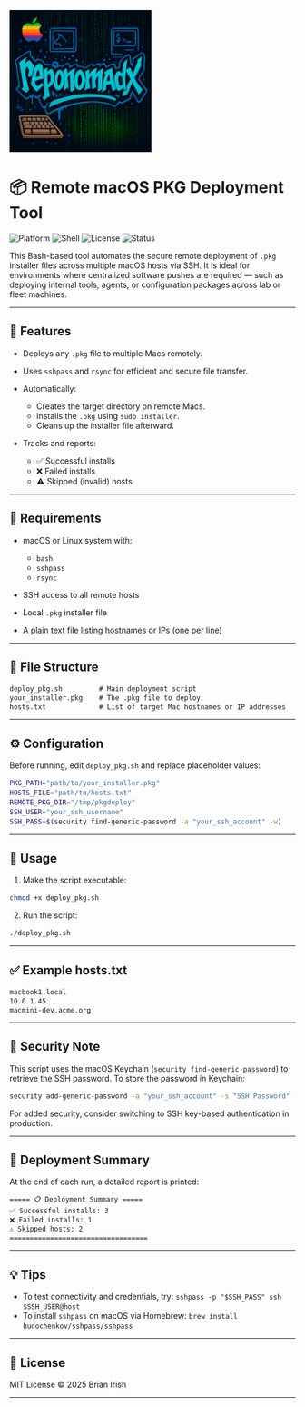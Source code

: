 <img src="reponomadx-logo.jpg" alt="reponomadx logo" width="250"/></img>
# 📦 Remote macOS PKG Deployment Tool

![Platform](https://img.shields.io/badge/platform-macOS-blue)
![Shell](https://img.shields.io/badge/shell-bash-brightgreen)
![License](https://img.shields.io/badge/license-MIT-yellow)
![Status](https://img.shields.io/badge/stability-stable-success)

This Bash-based tool automates the secure remote deployment of `.pkg` installer files across multiple macOS hosts via SSH. It is ideal for environments where centralized software pushes are required — such as deploying internal tools, agents, or configuration packages across lab or fleet machines.

---

## 🔧 Features

* Deploys any `.pkg` file to multiple Macs remotely.
* Uses `sshpass` and `rsync` for efficient and secure file transfer.
* Automatically:

  * Creates the target directory on remote Macs.
  * Installs the `.pkg` using `sudo installer`.
  * Cleans up the installer file afterward.
* Tracks and reports:

  * ✅ Successful installs
  * ❌ Failed installs
  * ⚠️ Skipped (invalid) hosts

---

## 🧹 Requirements

* macOS or Linux system with:

  * `bash`
  * `sshpass`
  * `rsync`
* SSH access to all remote hosts
* Local `.pkg` installer file
* A plain text file listing hostnames or IPs (one per line)

---

## 📂 File Structure

```
deploy_pkg.sh         # Main deployment script
your_installer.pkg    # The .pkg file to deploy
hosts.txt             # List of target Mac hostnames or IP addresses
```

---

## ⚙️ Configuration

Before running, edit `deploy_pkg.sh` and replace placeholder values:

```bash
PKG_PATH="path/to/your_installer.pkg"
HOSTS_FILE="path/to/hosts.txt"
REMOTE_PKG_DIR="/tmp/pkgdeploy"
SSH_USER="your_ssh_username"
SSH_PASS=$(security find-generic-password -a "your_ssh_account" -w)
```

---

## 🚀 Usage

1. Make the script executable:

```bash
chmod +x deploy_pkg.sh
```

2. Run the script:

```bash
./deploy_pkg.sh
```

---

## ✅ Example hosts.txt

```
macbook1.local
10.0.1.45
macmini-dev.acme.org
```

---

## 🔐 Security Note

This script uses the macOS Keychain (`security find-generic-password`) to retrieve the SSH password. To store the password in Keychain:

```bash
security add-generic-password -a "your_ssh_account" -s "SSH Password" -w
```

For added security, consider switching to SSH key-based authentication in production.

---

## 📝 Deployment Summary

At the end of each run, a detailed report is printed:

```
===== 📋 Deployment Summary =====
✅ Successful installs: 3
❌ Failed installs: 1
⚠️ Skipped hosts: 2
==================================
```

---

## 💡 Tips

* To test connectivity and credentials, try:
  `sshpass -p "$SSH_PASS" ssh $SSH_USER@host`
* To install `sshpass` on macOS via Homebrew:
  `brew install hudochenkov/sshpass/sshpass`

---

## 📄 License

MIT License
© 2025 Brian Irish

---
